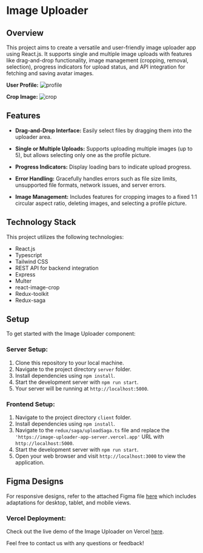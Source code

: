 # Image Uploader

## Overview

This project aims to create a versatile and user-friendly image uploader app using React.js. It supports single and multiple image uploads with features like drag-and-drop functionality, image management (cropping, removal, selection), progress indicators for upload status, and API integration for fetching and saving avatar images.

**User Profile:**
![profile](https://github.com/Aslam786-lab/image-uploader-app/assets/54398424/4a63a4e2-5512-46e8-96fc-efc68c4ad239)

**Crop Image:**
![crop](https://github.com/Aslam786-lab/image-uploader-app/assets/54398424/ab44615d-0161-4173-980b-1abe7bc32263)

## Features

- **Drag-and-Drop Interface:** Easily select files by dragging them into the uploader area.
  
- **Single or Multiple Uploads:** Supports uploading multiple images (up to 5), but allows selecting only one as the profile picture.

- **Progress Indicators:** Display loading bars to indicate upload progress.

- **Error Handling:** Gracefully handles errors such as file size limits, unsupported file formats, network issues, and server errors.

- **Image Management:** Includes features for cropping images to a fixed 1:1 circular aspect ratio, deleting images, and selecting a profile picture.

## Technology Stack

This project utilizes the following technologies:

- React.js
- Typescript
- Tailwind CSS
- REST API for backend integration 
- Express
- Multer
- react-image-crop
- Redux-toolkit
- Redux-saga
  
## Setup

To get started with the Image Uploader component:

### Server Setup:

1. Clone this repository to your local machine.
2. Navigate to the project directory `server` folder.
3. Install dependencies using `npm install`.
4. Start the development server with `npm run start`.
5. Your server will be running at `http://localhost:5000`.

### Frontend Setup:

1. Navigate to the project directory `client` folder.
2. Install dependencies using `npm install`.
3. Navigate to the `redux/saga/uploadSaga.ts` file and replace the `'https://image-uploader-app-server.vercel.app'` URL with `http://localhost:5000`.
4. Start the development server with `npm run start`.
5. Open your web browser and visit `http://localhost:3000` to view the application.


## Figma Designs

For responsive designs, refer to the attached Figma file [here](https://www.figma.com/design/tAekIi9QG7AVxP9NGxkNYb/image-uploader-figma?node-id=38-3098&t=PFc8aIDbD0eXxp0r-0) which includes adaptations for desktop, tablet, and mobile views.

### Vercel Deployment:

Check out the live demo of the Image Uploader on Vercel [here](https://image-uploader.vercel.app/).

Feel free to contact us with any questions or feedback!

